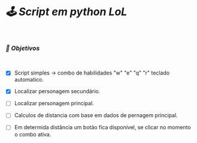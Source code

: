 &nbsp;

# ***🕹 Script em python LoL***

&nbsp;
### ***🎯 Objetivos***
 

&nbsp;

- [x] Script simples -> combo de habilidades "w" "e" "q" "r" teclado automatico.
- [x] Localizar personagem secundário.
- [ ] Localizar personagem principal.
- [ ] Calculos de distancia com base em dados de pernagem principal.
- [ ] Em determida distância um botão fica disponível, se clicar no momento o combo ativa. 


&nbsp;
